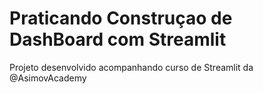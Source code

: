 # Praticando Construçao de DashBoard com Streamlit

Projeto desenvolvido acompanhando curso de Streamlit da @AsimovAcademy
